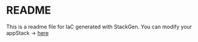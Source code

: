 # README
This is a readme file for IaC generated with StackGen.
You can modify your appStack -> [here](http://main.dev.stackgen.com/appstacks/2e1709b2-ed73-430b-a8c0-2985d9a2f060)

